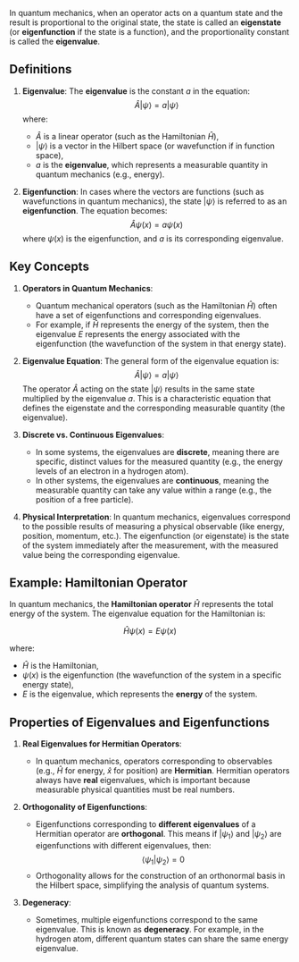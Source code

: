 
In quantum mechanics, when an operator acts on a quantum state and the result is proportional to the original state, the state is called an **eigenstate** (or **eigenfunction** if the state is a function), and the proportionality constant is called the **eigenvalue**.
## Definitions

1. **Eigenvalue**: 
   The **eigenvalue** is the constant $a$ in the equation:
   $$
   \hat{A} |\psi\rangle = a |\psi\rangle
   $$
   where:
   - $\hat{A}$ is a linear operator (such as the Hamiltonian $\hat{H}$),
   - $|\psi\rangle$ is a vector in the Hilbert space (or wavefunction if in function space),
   - $a$ is the **eigenvalue**, which represents a measurable quantity in quantum mechanics (e.g., energy).

2. **Eigenfunction**:
   In cases where the vectors are functions (such as wavefunctions in quantum mechanics), the state $|\psi\rangle$ is referred to as an **eigenfunction**. The equation becomes:
   $$
   \hat{A} \psi(x) = a \psi(x)
   $$
   where $\psi(x)$ is the eigenfunction, and $a$ is its corresponding eigenvalue.

## Key Concepts

1. **Operators in Quantum Mechanics**:
   - Quantum mechanical operators (such as the Hamiltonian $\hat{H}$) often have a set of eigenfunctions and corresponding eigenvalues.
   - For example, if $\hat{H}$ represents the energy of the system, then the eigenvalue $E$ represents the energy associated with the eigenfunction (the wavefunction of the system in that energy state).

2. **Eigenvalue Equation**:
   The general form of the eigenvalue equation is:
   $$
   \hat{A} |\psi\rangle = a |\psi\rangle
   $$
   The operator $\hat{A}$ acting on the state $|\psi\rangle$ results in the same state multiplied by the eigenvalue $a$. This is a characteristic equation that defines the eigenstate and the corresponding measurable quantity (the eigenvalue).

3. **Discrete vs. Continuous Eigenvalues**:
   - In some systems, the eigenvalues are **discrete**, meaning there are specific, distinct values for the measured quantity (e.g., the energy levels of an electron in a hydrogen atom).
   - In other systems, the eigenvalues are **continuous**, meaning the measurable quantity can take any value within a range (e.g., the position of a free particle).

4. **Physical Interpretation**:
   In quantum mechanics, eigenvalues correspond to the possible results of measuring a physical observable (like energy, position, momentum, etc.). The eigenfunction (or eigenstate) is the state of the system immediately after the measurement, with the measured value being the corresponding eigenvalue.

## Example: Hamiltonian Operator

In quantum mechanics, the **Hamiltonian operator** $\hat{H}$ represents the total energy of the system. The eigenvalue equation for the Hamiltonian is:

$$
\hat{H} \psi(x) = E \psi(x)
$$

where:
- $\hat{H}$ is the Hamiltonian,
- $\psi(x)$ is the eigenfunction (the wavefunction of the system in a specific energy state),
- $E$ is the eigenvalue, which represents the **energy** of the system.

## Properties of Eigenvalues and Eigenfunctions

1. **Real Eigenvalues for Hermitian Operators**:
   - In quantum mechanics, operators corresponding to observables (e.g., $\hat{H}$ for energy, $\hat{x}$ for position) are **Hermitian**. Hermitian operators always have **real** eigenvalues, which is important because measurable physical quantities must be real numbers.

2. **Orthogonality of Eigenfunctions**:
   - Eigenfunctions corresponding to **different eigenvalues** of a Hermitian operator are **orthogonal**. This means if $|\psi_1\rangle$ and $|\psi_2\rangle$ are eigenfunctions with different eigenvalues, then:
   $$
   \langle \psi_1 | \psi_2 \rangle = 0
   $$
   - Orthogonality allows for the construction of an orthonormal basis in the Hilbert space, simplifying the analysis of quantum systems.

3. **Degeneracy**:
   - Sometimes, multiple eigenfunctions correspond to the same eigenvalue. This is known as **degeneracy**. For example, in the hydrogen atom, different quantum states can share the same energy eigenvalue.


